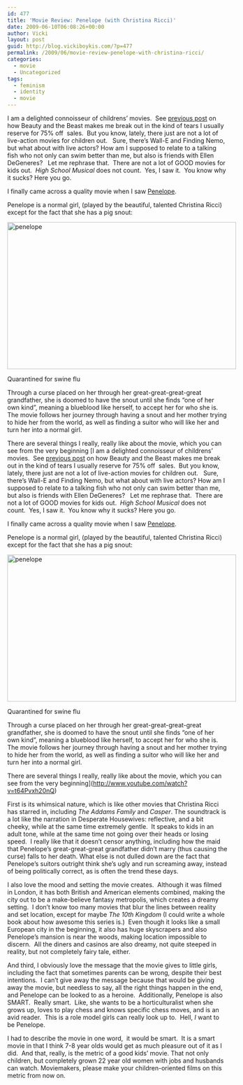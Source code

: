 ```yaml
---
id: 477
title: 'Movie Review: Penelope (with Christina Ricci)'
date: 2009-06-10T06:08:26+00:00
author: Vicki
layout: post
guid: http://blog.vickiboykis.com/?p=477
permalink: /2009/06/movie-review-penelope-with-christina-ricci/
categories:
  - movie
  - Uncategorized
tags:
  - feminism
  - identity
  - movie
---
```

I am a delighted connoisseur of childrens&#8217; movies.  See [previous post](http://blog.vickiboykis.com/?p=89) on how Beauty and the Beast makes me break out in the kind of tears I usually reserve for 75% off  sales.  But you know, lately, there just are not a lot of live-action movies for children out.   Sure, there&#8217;s Wall-E and Finding Nemo, but what about with live actors? How am I supposed to relate to a talking fish who not only can swim better than me, but also is friends with Ellen DeGeneres?   Let me rephrase that.  There are not a lot of GOOD movies for kids out.  _High School Musical_ does not count.  Yes, I saw it.  You know why it sucks? Here you go.



I finally came across a quality movie when I saw [Penelope](http://movies.yahoo.com/movie/1809419496/info).

Penelope is a normal girl, (played by the beautiful, talented Christina Ricci) except for the fact that she has a pig snout:

<div id="attachment_478" style="width: 534px" class="wp-caption aligncenter">
  <a href="http://blog.vickiboykis.com/wp-content/uploads/2009/06/penelope.jpg"><img class="size-full wp-image-478" title="penelope" src="http://blog.vickiboykis.com/wp-content/uploads/2009/06/penelope.jpg" alt="penelope" width="524" height="336" /></a>
  
  <p class="wp-caption-text">
    Quarantined for swine flu
  </p>
</div>

<p style="text-align: left;">
  Through a curse placed on her through her great-great-great-great grandfather, she is doomed to have the snout until she finds &#8220;one of her own kind&#8221;, meaning a blueblood like herself, to accept her for who she is.   The movie follows her journey through having a snout and her mother trying to hide her from the world, as well as finding a suitor who will like her and turn her into a normal girl.
</p>

There are several things I really, really like about the movie, which you can see from the very beginning [I am a delighted connoisseur of childrens&#8217; movies.  See [previous post](http://blog.vickiboykis.com/?p=89) on how Beauty and the Beast makes me break out in the kind of tears I usually reserve for 75% off  sales.  But you know, lately, there just are not a lot of live-action movies for children out.   Sure, there&#8217;s Wall-E and Finding Nemo, but what about with live actors? How am I supposed to relate to a talking fish who not only can swim better than me, but also is friends with Ellen DeGeneres?   Let me rephrase that.  There are not a lot of GOOD movies for kids out.  _High School Musical_ does not count.  Yes, I saw it.  You know why it sucks? Here you go.



I finally came across a quality movie when I saw [Penelope](http://movies.yahoo.com/movie/1809419496/info).

Penelope is a normal girl, (played by the beautiful, talented Christina Ricci) except for the fact that she has a pig snout:

<div id="attachment_478" style="width: 534px" class="wp-caption aligncenter">
  <a href="http://blog.vickiboykis.com/wp-content/uploads/2009/06/penelope.jpg"><img class="size-full wp-image-478" title="penelope" src="http://blog.vickiboykis.com/wp-content/uploads/2009/06/penelope.jpg" alt="penelope" width="524" height="336" /></a>
  
  <p class="wp-caption-text">
    Quarantined for swine flu
  </p>
</div>

<p style="text-align: left;">
  Through a curse placed on her through her great-great-great-great grandfather, she is doomed to have the snout until she finds &#8220;one of her own kind&#8221;, meaning a blueblood like herself, to accept her for who she is.   The movie follows her journey through having a snout and her mother trying to hide her from the world, as well as finding a suitor who will like her and turn her into a normal girl.
</p>

There are several things I really, really like about the movie, which you can see from the very beginning](http://www.youtube.com/watch?v=t64Pvxh20nQ) 

First is its whimsical nature, which is like other movies that Christina Ricci has starred in, including _The Addams Family_ and _Casper_. The soundtrack is a lot like the narration in Desperate Housewives: reflective, and a bit cheeky, while at the same time extremely gentle.  It speaks to kids in an adult tone, while at the same time not going over their heads or losing speed.  I really like that it doesn&#8217;t censor anything, including how the maid that Penelope&#8217;s great-great-great grandfather didn&#8217;t marry (thus causing the curse) falls to her death. What else is not dulled down are the fact that Penelope&#8217;s suitors outright think she&#8217;s ugly and run screaming away, instead of being politically correct, as is often the trend these days.

I also love the mood and setting the movie creates.  Although it was filmed in London, it has both British and American elements combined, making the city out to be a make-believe fantasy metropolis, which creates a dreamy setting.  I don&#8217;t know too many movies that blur the lines between reality and set location, except for maybe _The 10th Kingdom_ (I could write a whole book about how awesome this series is.)  Even though it looks like a small European city in the beginning, it also has huge skyscrapers and also Penelope&#8217;s mansion is near the woods, making location impossible to discern.  All the diners and casinos are also dreamy, not quite steeped in reality, but not completely fairy tale, either.

And third, I obviously love the message that the movie gives to little girls, including the fact that sometimes parents can be wrong, despite their best intentions.  I can&#8217;t give away the message because that would be giving away the movie, but needless to say, all the right things happen in the end, and Penelope can be looked to as a heroine.  Additionally, Penelope is also SMART.  Really smart.  Like, she wants to be a horticulturalist when she grows up, loves to play chess and knows specific chess moves, and is an avid reader.  This is a role model girls can really look up to.  Hell, _I_ want to be Penelope.

I had to describe the movie in one word,  it would be smart.  It is a smart movie in that I think 7-8 year olds would get as much pleasure out of it as I did.  And that, really, is the metric of a good kids&#8217; movie. That not only children, but completely grown 22 year old women with jobs and husbands can watch. Moviemakers, please make your children-oriented films on this metric from now on.